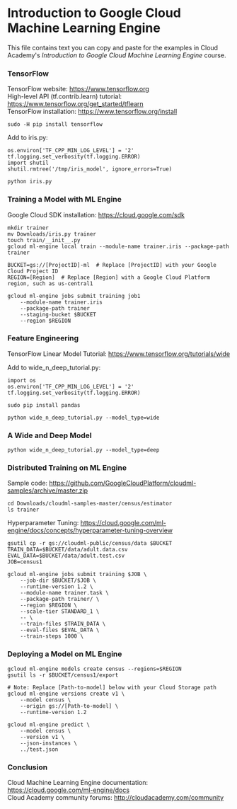 # Introduction to Google Cloud Machine Learning Engine
This file contains text you can copy and paste for the examples in Cloud Academy's _Introduction to Google Cloud Machine Learning Engine_ course.  

### TensorFlow
TensorFlow website: https://www.tensorflow.org  
High-level API (tf.contrib.learn) tutorial: https://www.tensorflow.org/get_started/tflearn  
TensorFlow installation: https://www.tensorflow.org/install  

```
sudo -H pip install tensorflow
```

Add to iris.py:  
```
os.environ['TF_CPP_MIN_LOG_LEVEL'] = '2'
tf.logging.set_verbosity(tf.logging.ERROR)
import shutil
shutil.rmtree('/tmp/iris_model', ignore_errors=True)
```

```
python iris.py  
```

### Training a Model with ML Engine
Google Cloud SDK installation: https://cloud.google.com/sdk  

```
mkdir trainer  
mv Downloads/iris.py trainer  
touch train/__init__.py  
gcloud ml-engine local train --module-name trainer.iris --package-path trainer  
```

```
BUCKET=gs://[ProjectID]-ml  # Replace [ProjectID] with your Google Cloud Project ID  
REGION=[Region]  # Replace [Region] with a Google Cloud Platform region, such as us-central1  
```
```
gcloud ml-engine jobs submit training job1
    --module-name trainer.iris 
    --package-path trainer 
    --staging-bucket $BUCKET 
    --region $REGION  
```

### Feature Engineering
TensorFlow Linear Model Tutorial: https://www.tensorflow.org/tutorials/wide  

Add to wide_n_deep_tutorial.py:  
```
import os
os.environ['TF_CPP_MIN_LOG_LEVEL'] = '2'
tf.logging.set_verbosity(tf.logging.ERROR)
```

```
sudo pip install pandas  
```

```
python wide_n_deep_tutorial.py --model_type=wide  
```

### A Wide and Deep Model
```
python wide_n_deep_tutorial.py --model_type=deep  
```

### Distributed Training on ML Engine
Sample code: https://github.com/GoogleCloudPlatform/cloudml-samples/archive/master.zip
```
cd Downloads/cloudml-samples-master/census/estimator
ls trainer
```
Hyperparameter Tuning: https://cloud.google.com/ml-engine/docs/concepts/hyperparameter-tuning-overview  

```
gsutil cp -r gs://cloudml-public/census/data $BUCKET  
TRAIN_DATA=$BUCKET/data/adult.data.csv  
EVAL_DATA=$BUCKET/data/adult.test.csv  
JOB=census1  
```
```
gcloud ml-engine jobs submit training $JOB \  
    --job-dir $BUCKET/$JOB \  
    --runtime-version 1.2 \  
    --module-name trainer.task \  
    --package-path trainer/ \  
    --region $REGION \  
    --scale-tier STANDARD_1 \  
    -- \  
    --train-files $TRAIN_DATA \  
    --eval-files $EVAL_DATA \  
    --train-steps 1000 \  
```

### Deploying a Model on ML Engine
```
gcloud ml-engine models create census --regions=$REGION  
gsutil ls -r $BUCKET/census1/export  
```
```
# Note: Replace [Path-to-model] below with your Cloud Storage path
gcloud ml-engine versions create v1 \  
    --model census \  
    --origin gs://[Path-to-model] \    
    --runtime-version 1.2  
```
```
gcloud ml-engine predict \  
    --model census \  
    --version v1 \  
    --json-instances \  
    ../test.json  
```

### Conclusion
Cloud Machine Learning Engine documentation: https://cloud.google.com/ml-engine/docs  
Cloud Academy community forums: http://cloudacademy.com/community  
